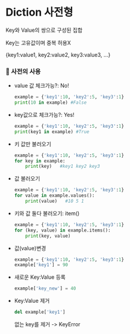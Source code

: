 # Diction 사전형

Key와 Value의 쌍으로 구성된 집합

Key는 고유값이며 중복 허용X

{key1:value1, key2:value2, key3:value3, ...}

### 📖 사전의 사용

- value 값 체크가능?: No!

    ```py
    example = {'key1':10, 'key2':5, 'key3':1}
    print(10 in example) #False
    ```
- key값으로 체크가능?: Yes!

    ```py
    example = {'key1':10, 'key2':5, 'key3':1}
    print(key1 in example) #True
    ```

- 키 값만 불러오기

    ```py
    example = {'key1':10, 'key2':5, 'key3':1}
    for key in example:
        print(key)   #key1 key2 key3
    ```

- 값 불러오기

    ```py
    example = {'key1':10, 'key2':5, 'key3':1}
    for value in example.values():
        print(value)   #10 5 1
    ```

- 키와 값 둘다 불러오기: item()

    ```py
    example = {'key1':10, 'key2':5, 'key3':1}
    for (key, value) in example.items():
        print(key, value)
    ```

- 값(value)변경

    ```py
    example = {'key1':10, 'key2':5, 'key3':1}
    example['key1'] = 90
    ```

- 새로운 Key:Value 등록

    ```py
    example['key_new'] = 40
    ```

- Key:Value 제거

    ```py
    del example['key1']
    ```
    없는 key를 제거 -> KeyError